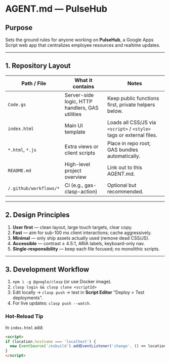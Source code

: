 # AGENT.md — PulseHub

## Purpose  
Sets the ground rules for anyone working on **PulseHub**, a Google Apps Script web app that centralizes employee resources and realtime updates.

---

## 1. Repository Layout  
| Path / File               | What it contains | Notes |
|---------------------------|------------------|-------|
| `Code.gs`                 | Server-side logic, HTTP handlers, GAS utilities | Keep public functions first, private helpers below. |
| `index.html`              | Main UI template | Loads all CSS/JS via `<script>` / `<style>` tags or external files. |
| `*.html`, `*.js`          | Extra views or client scripts | Place in repo root; GAS bundles automatically. |
| `README.md`               | High-level project overview | Link out to this AGENT.md. |
| `/.github/workflows/*`    | CI (e.g., gas-clasp-action) | Optional but recommended. |

---

## 2. Design Principles  
1. **User first** — clean layout, large touch targets, clear copy.  
2. **Fast** — aim for sub-100 ms client interactions; cache aggressively.  
3. **Minimal** — only ship assets actually used (remove dead CSS/JS).  
4. **Accessible** — contrast ≥ 4.5:1, ARIA labels, keyboard-only nav.  
5. **Single-responsibility** — keep each file focused; no monolithic scripts.

---

## 3. Development Workflow  
1. `npm i -g @google/clasp` (or use Docker image).  
2. `clasp login && clasp clone <scriptId>`  
3. Edit locally → `clasp push` → test in **Script Editor** “Deploy > Test deployments”.  
4. For live updates: `clasp push --watch`.  

### Hot-Reload Tip  
In `index.html` add:

```html
<script>
if (location.hostname === 'localhost') {
  new EventSource('/esbuild').addEventListener('change', () => location.reload());
}
</script>

